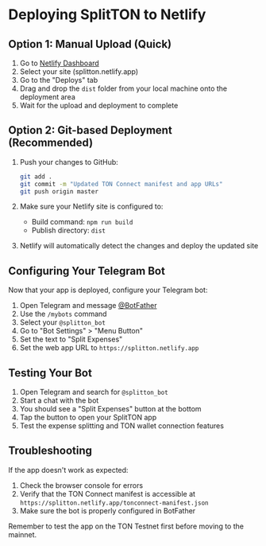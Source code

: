 # Deploying SplitTON to Netlify

## Option 1: Manual Upload (Quick)

1. Go to [Netlify Dashboard](https://app.netlify.com/)
2. Select your site (splitton.netlify.app)
3. Go to the "Deploys" tab
4. Drag and drop the `dist` folder from your local machine onto the deployment area
5. Wait for the upload and deployment to complete

## Option 2: Git-based Deployment (Recommended)

1. Push your changes to GitHub:
   ```bash
   git add .
   git commit -m "Updated TON Connect manifest and app URLs"
   git push origin master
   ```

2. Make sure your Netlify site is configured to:
   - Build command: `npm run build`
   - Publish directory: `dist`

3. Netlify will automatically detect the changes and deploy the updated site

## Configuring Your Telegram Bot

Now that your app is deployed, configure your Telegram bot:

1. Open Telegram and message [@BotFather](https://t.me/BotFather)
2. Use the `/mybots` command
3. Select your `@splitton_bot`
4. Go to "Bot Settings" > "Menu Button"
5. Set the text to "Split Expenses"
6. Set the web app URL to `https://splitton.netlify.app`

## Testing Your Bot

1. Open Telegram and search for `@splitton_bot`
2. Start a chat with the bot
3. You should see a "Split Expenses" button at the bottom
4. Tap the button to open your SplitTON app
5. Test the expense splitting and TON wallet connection features

## Troubleshooting

If the app doesn't work as expected:

1. Check the browser console for errors
2. Verify that the TON Connect manifest is accessible at `https://splitton.netlify.app/tonconnect-manifest.json`
3. Make sure the bot is properly configured in BotFather

Remember to test the app on the TON Testnet first before moving to the mainnet. 